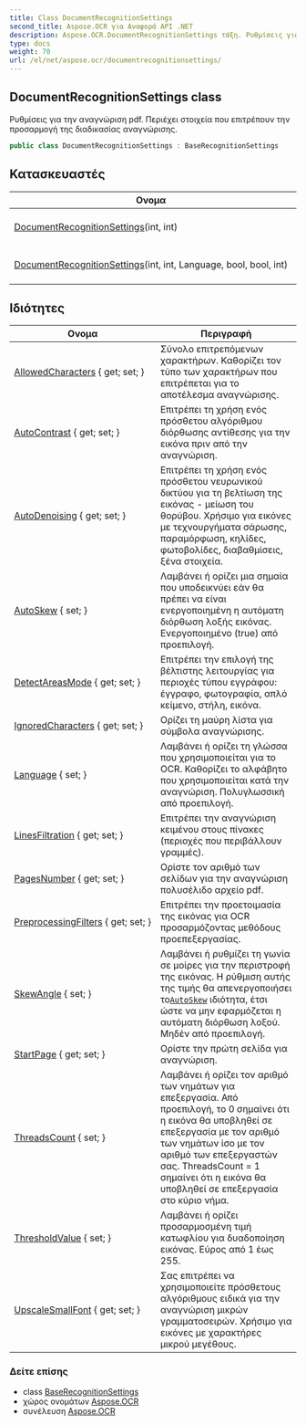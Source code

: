 ```yaml
---
title: Class DocumentRecognitionSettings
second_title: Aspose.OCR για Αναφορά API .NET
description: Aspose.OCR.DocumentRecognitionSettings τάξη. Ρυθμίσεις για την αναγνώριση pdf. Περιέχει στοιχεία που επιτρέπουν την προσαρμογή της διαδικασίας αναγνώρισης.
type: docs
weight: 70
url: /el/net/aspose.ocr/documentrecognitionsettings/
---
```

## DocumentRecognitionSettings class

Ρυθμίσεις για την αναγνώριση pdf. Περιέχει στοιχεία που επιτρέπουν την προσαρμογή της διαδικασίας αναγνώρισης.

```csharp
public class DocumentRecognitionSettings : BaseRecognitionSettings
```

## Κατασκευαστές

| Ονομα | Περιγραφή |
| --- | --- |
| [DocumentRecognitionSettings](documentrecognitionsettings/#constructor)(int, int) | Αρχικοποιεί μια νέα παρουσία του`DocumentRecognitionSettings` κλάση με σύντομο σύνολο ιδιοτήτων. |
| [DocumentRecognitionSettings](documentrecognitionsettings/#constructor_1)(int, int, Language, bool, bool, int) | Αρχικοποιεί μια νέα παρουσία του`DocumentRecognitionSettings`κλάση με πλήρες σύνολο ιδιοτήτων. |

## Ιδιότητες

| Ονομα | Περιγραφή |
| --- | --- |
| [AllowedCharacters](../../aspose.ocr/baserecognitionsettings/allowedcharacters/) { get; set; } | Σύνολο επιτρεπόμενων χαρακτήρων. Καθορίζει τον τύπο των χαρακτήρων που επιτρέπεται για το αποτέλεσμα αναγνώρισης. |
| [AutoContrast](../../aspose.ocr/baserecognitionsettings/autocontrast/) { get; set; } | Επιτρέπει τη χρήση ενός πρόσθετου αλγόριθμου διόρθωσης αντίθεσης για την εικόνα πριν από την αναγνώριση. |
| [AutoDenoising](../../aspose.ocr/baserecognitionsettings/autodenoising/) { get; set; } | Επιτρέπει τη χρήση ενός πρόσθετου νευρωνικού δικτύου για τη βελτίωση της εικόνας - μείωση του θορύβου. Χρήσιμο για εικόνες με τεχνουργήματα σάρωσης, παραμόρφωση, κηλίδες, φωτοβολίδες, διαβαθμίσεις, ξένα στοιχεία. |
| [AutoSkew](../../aspose.ocr/baserecognitionsettings/autoskew/) { set; } | Λαμβάνει ή ορίζει μια σημαία που υποδεικνύει εάν θα πρέπει να είναι ενεργοποιημένη η αυτόματη διόρθωση λοξής εικόνας. Ενεργοποιημένο (true) από προεπιλογή. |
| [DetectAreasMode](../../aspose.ocr/baserecognitionsettings/detectareasmode/) { get; set; } | Επιτρέπει την επιλογή της βέλτιστης λειτουργίας για περιοχές τύπου εγγράφου: έγγραφο, φωτογραφία, απλό κείμενο, στήλη, εικόνα. |
| [IgnoredCharacters](../../aspose.ocr/baserecognitionsettings/ignoredcharacters/) { get; set; } | Ορίζει τη μαύρη λίστα για σύμβολα αναγνώρισης. |
| [Language](../../aspose.ocr/baserecognitionsettings/language/) { set; } | Λαμβάνει ή ορίζει τη γλώσσα που χρησιμοποιείται για το OCR.  Καθορίζει το αλφάβητο που χρησιμοποιείται κατά την αναγνώριση. Πολυγλωσσική από προεπιλογή. |
| [LinesFiltration](../../aspose.ocr/baserecognitionsettings/linesfiltration/) { get; set; } | Επιτρέπει την αναγνώριση κειμένου στους πίνακες (περιοχές που περιβάλλουν γραμμές). |
| [PagesNumber](../../aspose.ocr/documentrecognitionsettings/pagesnumber/) { get; set; } | Ορίστε τον αριθμό των σελίδων για την αναγνώριση πολυσέλιδο αρχείο pdf. |
| [PreprocessingFilters](../../aspose.ocr/baserecognitionsettings/preprocessingfilters/) { get; set; } | Επιτρέπει την προετοιμασία της εικόνας για OCR προσαρμόζοντας μεθόδους προεπεξεργασίας. |
| [SkewAngle](../../aspose.ocr/baserecognitionsettings/skewangle/) { set; } | Λαμβάνει ή ρυθμίζει τη γωνία σε μοίρες για την περιστροφή της εικόνας.  Η ρύθμιση αυτής της τιμής θα απενεργοποιήσει το[`AutoSkew`](../baserecognitionsettings/autoskew/) ιδιότητα, έτσι ώστε να μην εφαρμόζεται η αυτόματη διόρθωση λοξού. Μηδέν από προεπιλογή. |
| [StartPage](../../aspose.ocr/documentrecognitionsettings/startpage/) { get; set; } | Ορίστε την πρώτη σελίδα για αναγνώριση. |
| [ThreadsCount](../../aspose.ocr/baserecognitionsettings/threadscount/) { set; } | Λαμβάνει ή ορίζει τον αριθμό των νημάτων για επεξεργασία. Από προεπιλογή, το 0 σημαίνει ότι η εικόνα θα υποβληθεί σε επεξεργασία με τον αριθμό των νημάτων ίσο με τον αριθμό των επεξεργαστών σας. ThreadsCount = 1 σημαίνει ότι η εικόνα θα υποβληθεί σε επεξεργασία στο κύριο νήμα. |
| [ThresholdValue](../../aspose.ocr/baserecognitionsettings/thresholdvalue/) { set; } | Λαμβάνει ή ορίζει προσαρμοσμένη τιμή κατωφλίου για δυαδοποίηση εικόνας. Εύρος από 1 έως 255. |
| [UpscaleSmallFont](../../aspose.ocr/baserecognitionsettings/upscalesmallfont/) { get; set; } | Σας επιτρέπει να χρησιμοποιείτε πρόσθετους αλγόριθμους ειδικά για την αναγνώριση μικρών γραμματοσειρών. Χρήσιμο για εικόνες με χαρακτήρες μικρού μεγέθους. |

### Δείτε επίσης

* class [BaseRecognitionSettings](../baserecognitionsettings/)
* χώρος ονομάτων [Aspose.OCR](../../aspose.ocr/)
* συνέλευση [Aspose.OCR](../../)


